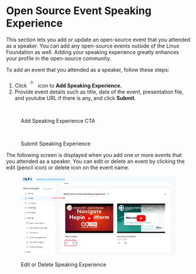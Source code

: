 # Open Source Event Speaking Experience

This section lets you add or update an open-source event that you attended as a speaker. You can add any open-source events outside of the Linux Foundation as well. Adding your speaking experience greatly enhances your profile in the open-source community.&#x20;

To add an event that you attended as a speaker, follow these steps:

1. Click <img src="../../.gitbook/assets/image (1) (1) (1).png" alt="" data-size="original"> icon to **Add Speaking Experience.**
2. Provide event details such as title, date of the event, presentation file, and youtube URL if there is any, and click **Submit**.

<figure><img src="../../.gitbook/assets/Open Source Event.PNG" alt=""><figcaption><p>Add Speaking Experience CTA</p></figcaption></figure>

<figure><img src="../../.gitbook/assets/submit speaking experience.png" alt=""><figcaption><p>Submit Speaking Experience</p></figcaption></figure>

The following screen is displayed when you add one or more events that you attended as a speaker. You can edit or delete an event by clicking the edit (pencil icon) or delete icon on the event name.

<figure><img src="../../.gitbook/assets/2023-09-13_21h12_48.png" alt=""><figcaption><p>Edit or Delete Speaking Experience</p></figcaption></figure>

